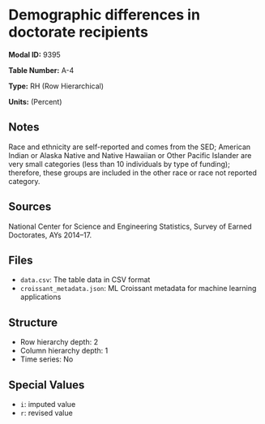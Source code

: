 # Demographic differences in doctorate recipients

**Modal ID:** 9395

**Table Number:** A-4

**Type:** RH (Row Hierarchical)

**Units:** (Percent)

## Notes

Race and ethnicity are self-reported and comes from the SED; American Indian or Alaska Native and Native Hawaiian or Other Pacific Islander are very small categories (less than 10 individuals by type of funding); therefore, these groups are included in the other race or race not reported category.

## Sources

National Center for Science and Engineering Statistics, Survey of Earned Doctorates, AYs 2014–17.

## Files

- `data.csv`: The table data in CSV format
- `croissant_metadata.json`: ML Croissant metadata for machine learning applications

## Structure

- Row hierarchy depth: 2
- Column hierarchy depth: 1
- Time series: No

## Special Values

- `i`: imputed value
- `r`: revised value
